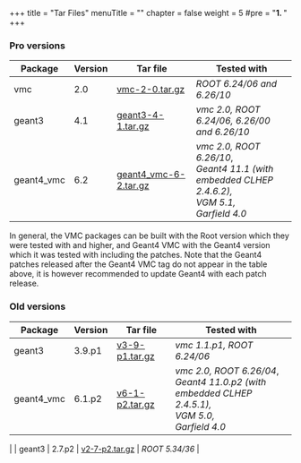+++
title = "Tar Files"
menuTitle = ""
chapter = false
weight = 5
#pre = "<b>1. </b>"
+++

### Pro versions

| Package | Version | Tar file | Tested with |
|---------|---------|----------| ------------|
| vmc | 2.0 | [vmc-2-0.tar.gz](https://github.com/vmc-project/vmc/archive/v2-0.tar.gz) | *ROOT 6.24/06 and 6.26/10* |
| geant3 | 4.1 | [geant3-4-1.tar.gz](https://github.com/vmc-project/geant3/archive/v4-1.tar.gz) | *vmc 2.0, ROOT 6.24/06, 6.26/00 and 6.26/10* |
| geant4_vmc | 6.2 | [geant4_vmc-6-2.tar.gz](https://github.com/vmc-project/geant4_vmc/archive/v6-2.tar.gz) | *vmc 2.0, ROOT 6.26/10*,<br> *Geant4 11.1 (with embedded CLHEP 2.4.6.2),* <br> *VGM 5.1,* <br> *Garfield 4.0*|

In general, the VMC packages can be built with the Root version which they were tested with and higher, and Geant4 VMC with the Geant4 version which it was tested with including the patches. Note that the Geant4 patches released after the Geant4 VMC tag do not appear in the table above, it is however recommended to update Geant4 with each patch release.

### Old versions

| Package | Version | Tar file | Tested with |
|---------|---------|----------| ------------|
| geant3 | 3.9.p1 | [v3-9-p1.tar.gz](https://github.com/vmc-project/geant3/archive/v3-9-p1.tar.gz) | *vmc 1.1.p1, ROOT 6.24/06*  |
| geant4_vmc | 6.1.p2 | [v6-1-p2.tar.gz](https://github.com/vmc-project/geant4_vmc/archive/v6-1-p2.tar.gz) | *vmc 2.0, ROOT 6.26/04*,<br> *Geant4 11.0.p2 (with embedded CLHEP 2.4.5.1),* <br> *VGM 5.0,* <br> *Garfield 4.0*|
|
| geant3 | 2.7.p2 | [v2-7-p2.tar.gz](https://github.com/vmc-project/geant3/archive/v2-7-p2.tar.gz) | *ROOT 5.34/36*  |
